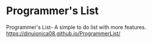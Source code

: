 # Programmer's List
Programmer's List- A simple to do list with more features.
https://dinuionica08.github.io/ProgrammerList/
